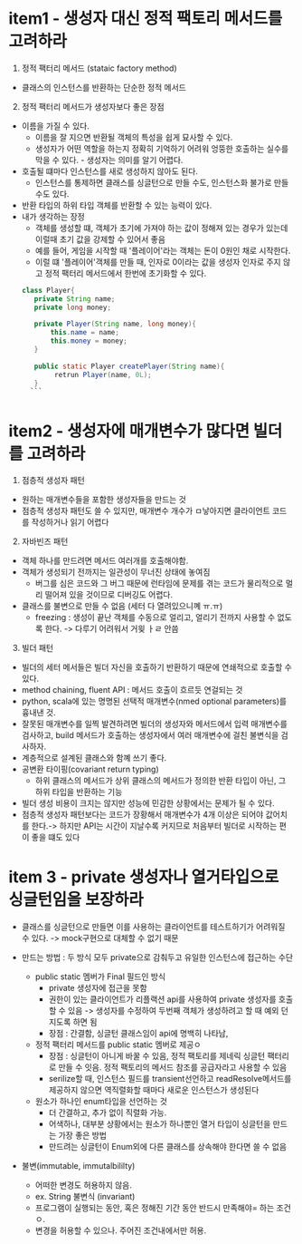 # item1 - 생성자 대신 정적 팩토리 메서드를 고려하라
1. 정적 팩터리 메서드 (stataic factory method)
* 클래스의 인스턴스를 반환하는 단순한 정적 메서드
2. 정적 팩터리 메서드가 생성자보다 좋은 장점
* 이름을 가질 수 있다.
    * 이름을 잘 지으면 반환될 객체의 특성을 쉽게 묘사할 수 있다.
    * 생성자가 어떤 역할을 하는지 정확히 기억하기 어려워 엉뚱한 호출하는 실수를 막을 수 있다. - 생성자는 의미를 알기 어렵다.
* 호출될 떄마다 인스턴스를 새로 생성하지 않아도 된다.
    * 인스턴스를 통제하면 클래스를 싱글턴으로 만들 수도, 인스턴스화 불가로 만들 수도 있다.
* 반환 타입의 하위 타입 객체를 반환할 수 있는 능력이 있다.
* 내가 생각하는 장정
    * 객체를 생성할 떄, 객체가 초기에 가져야 하는 값이 정해져 있는 경우가 있는데 이럴때 초기 값을 강제할 수 있어서 좋음
    * 예를 들어, 게임을 시작할 때 '플레이어'라는 객체는 돈이 0원인 채로 시작한다.
    * 이럴 떄 '플레이어'객체를 만들 때, 인자로 0이라는 값을 생성자 인자로 주지 않고 정적 팩터리 메서드에서 한번에 초기화할 수 있다.
     ```java
     class Player{
        private String name;
        private long money;
        
        private Player(String name, long money){
            this.name = name;
            this.money = money;
        }
        
        public static Player createPlayer(String name){
             retrun Player(name, 0L);
        }
       ```

# item2 - 생성자에 매개변수가 많다면 빌더를 고려하라
1. 점층적 생성자 패턴
* 원하는 매개변수들을 포함한 생성자들을 만드는 것
* 점층적 생성자 패턴도 쓸 수 있지만, 매개변수 개수가 ㅁ낳아지면 클라이언트 코드를 작성하거나 읽기 어렵다
2. 자바빈즈 패턴
* 객체 하나를 만드려면 메서드 여러개를 호출해야함.
* 객체가 생성되기 전까지는 일관성이 무너진 상태에 놓여짐
    * 버그를 심은 코드와 그 버그 때문에 런타임에 문제를 겪는 코드가 물리적으로 멀리 떨어져 있을 것이므로 디버깅도 어렵다.
* 클래스를 불변으로 만들 수 없음 (세터 다 열려있으니꼐 ㅠ.ㅠ)
    * freezing : 생성이 끝난 객체를 수동으로 얼리고, 얼리기 전까지 사용할 수 없도록 한다. -> 다루기 어려워서 거읮 ㅏㄹ 안씀
3. 빌더 패턴
* 빌더의 세터 메서들은 빌더 자신을 호출하기 반환하기 때문에 연쇄적으로 호출할 수 있다.
* method chaining, fluent API : 메서드 호출이 흐르듯 연걸되는 것
* python, scala에 있는 명명된 선택적 매개변수(nmed optional parameters)를 흉내낸 것.
* 잘못된 매개변수를 일찍 발견하려면 빌더의 생성자와 메서드에서 입력 매개변수를 검사하고, build 메서드가 호출하는 생성자에서 여러 매개변수에 걸친 불변식을 검사하자.
* 계층적으로 설계된 클래스와 함꼐 쓰기 좋다.
* 공변환 타이핑(covariant return typing)
    * 하위 클래스의 메서드가 상위 클래스의 메서드가 정의한 반환 타입이 아닌, 그 하위 타입을 반환하는 기능
* 빌더 생성 비용이 크지는 않지만 성능에 민감한 상황에서는 문제가 될 수 있다.
* 점층적 생성자 패턴보다는 코드가 장황해서 매개변수가 4개 이상은 되어야 값어치를 한다.-> 하지만 API는 시간이 지날수록 커지므로 처음부터 빌더로 시작하는 편이 좋을 떄도 있다

# item 3 - private 생성자나 열거타입으로 싱글턴임을 보장하라
* 클래스를 싱글턴으로 만들면 이를 사용하는 클라이언트를 테스트하기가 어려워질 수 있다. -> mock구현으로 대체할 수 없기 때문
* 만드는 방법 : 두 방식 모두 private으로 감춰두고 유일한 인스턴스에 접근하는 수단
    * public static 멤버가 Final 필드인 방식
        * private 생성자에 접근을 못함
        * 권한이 있는 클라이언트가 리플랙션 api를 사용하여 private 생성자를 호출 할 수 있음 -> 생성자를 수정하여 두번째 객체가 생성하려고 할 때 예외 던지도록 하면 됨
        * 장점 : 간결함, 싱글턴 클래스임이 api에 명백히 나타남,
    * 정적 팩터리 메서드를 public static 멤버로 제공ㅇ
        * 장점 : 싱글턴이 아니게 바꿀 수 있음, 정적 팩토리를 제네릭 싱글턴 팩터리로 만들 수 잇음. 정적 팩토리의 메서드 참조를 공급자라고 사용할 수 있음
        * serilize할 때, 인스턴스 필드를 transient선언하고 readResolve메서드를 제공하지 않으면 역직렬화할 때마다 새로운 인스턴스가 생성된다
    * 원소가 하나인 enum타입을 선언하는 것
        * 더 간결하고, 추가 없이 직렬화 가능.
        * 어색하나, 대부분 상황에서는 원소가 하나뿐인 열거 타입이 싱글턴을 만드는 가장 좋은 방법
        * 만드려는 싱글턴이 Enum외에 다른 클래스를 상속해야 한다면 쓸 수 없음
        
* 불변(immutable, immutalbililty)
    * 어떠한 변경도 허용하지 않음.
    * ex. String 불변식 (invariant)
    * 프로그램이 실행되는 동안, 혹은 정해진 기간 동안 반드시 만족해야= 하는 조건ㅇ.
    * 변경을 허용할 수 있으나. 주어진 조건내에서만 허용.
